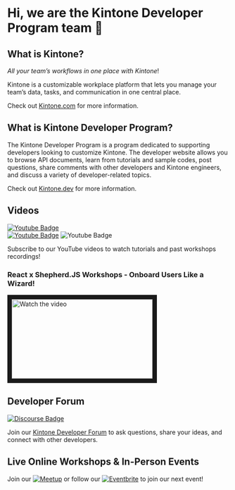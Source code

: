 # Hi, we are the Kintone Developer Program team 🎉

## What is Kintone?
_All your team’s workflows in one place with Kintone_!

Kintone is a customizable workplace platform that lets you manage your team’s data, tasks, and communication in one central place.

Check out [Kintone.com](https://www.kintone.com/) for more information.

## What is Kintone Developer Program?
The Kintone Developer Program is a program dedicated to supporting developers looking to customize Kintone. The developer website allows you to browse API documents, learn from tutorials and sample codes, post questions, share comments with other developers and Kintone engineers, and discuss a variety of developer-related topics.

Check out [Kintone.dev](https://kintone.dev/) for more information.

## Videos
[![Youtube Badge](https://img.shields.io/badge/-KintoneDeveloperProgram-darkred?style=for-the-badge&logo=youtube&logoColor=white&link=https://www.youtube.com/c/KintoneDeveloperProgram)](https://www.youtube.com/c/KintoneDeveloperProgram)  
[![Youtube Badge](https://img.shields.io/youtube/channel/views/UCSdpokTEbUZ7vSE3SflSIZg?style=for-the-badge)](https://www.youtube.com/c/KintoneDeveloperProgram) ![Youtube Badge](https://img.shields.io/youtube/channel/subscribers/UCSdpokTEbUZ7vSE3SflSIZg?style=for-the-badge)

Subscribe to our YouTube videos to watch tutorials and past workshops recordings!

### React x Shepherd.JS Workshops - Onboard Users Like a Wizard!

<a href="http://www.youtube.com/watch?feature=player_embedded&v=rQhRESq_tsc" target="_blank">
 <img src="http://img.youtube.com/vi/rQhRESq_tsc/mqdefault.jpg" alt="Watch the video" width="320" height="180" border="10" />
</a>

## Developer Forum

[![Discourse Badge](https://img.shields.io/discourse/topics?server=https%3A%2F%2Fforum.kintone.dev&style=for-the-badge)](https://forum.kintone.dev/)

Join our [Kintone Developer Forum](https://forum.kintone.dev/) to ask questions, share your ideas, and connect with other developers.

## Live Online Workshops & In-Person Events

Join our [![Meetup](https://img.shields.io/static/v1?style=for-the-badge&message=Meetup&color=ED1C40&logo=Meetup&logoColor=FFFFFF&label=)](https://www.meetup.com/kintone-developers/) or follow our 
[![Eventbrite](https://img.shields.io/static/v1?style=for-the-badge&message=Eventbrite&color=F05537&logo=Eventbrite&logoColor=FFFFFF&label=)](https://www.eventbrite.com/o/kintone-developer-program-35299961053) to join our next event!
